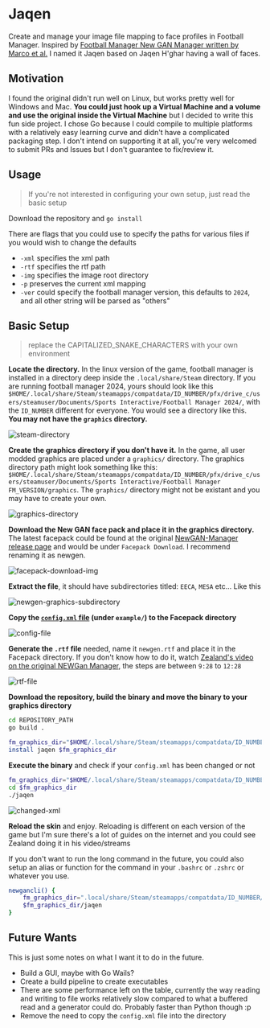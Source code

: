 # Jaqen

Create and manage your image file mapping to face profiles in Football Manager. Inspired by [Football Manager New GAN Manager written by Marco et al.](https://github.com/Maradonna90/NewGAN-Manager) I named it Jaqen based on Jaqen H'ghar having a wall of faces.

## Motivation

I found the original didn't run well on Linux, but works pretty well for Windows and Mac. **You could just hook up a Virtual Machine and a volume and use the original inside the Virtual Machine** but I decided to write this fun side project. I chose Go because I could compile to multiple platforms with a relatively easy learning curve and didn't have a complicated packaging step. I don't intend on supporting it at all, you're very welcomed to submit PRs and Issues but I don't guarantee to fix/review it.

## Usage

> If you're not interested in configuring your own setup, just read the basic setup

Download the repository and `go install`

There are flags that you could use to specify the paths for various files if you would wish to change the defaults

- `-xml` specifies the xml path
- `-rtf` specifies the rtf path
- `-img` specifies the image root directory
- `-p` preserves the current xml mapping
- `-ver` could specify the football manager version, this defaults to `2024`, and all other string will be parsed as "others"

## Basic Setup

> replace the CAPITALIZED_SNAKE_CHARACTERS with your own environment

**Locate the directory.** In the linux version of the game, football manager is installed in a directory deep inside the `.local/share/Steam` directory. If you are running football manager 2024, yours should look like this `$HOME/.local/share/Steam/steamapps/compatdata/ID_NUMBER/pfx/drive_c/users/steamuser/Documents/Sports Interactive/Football Manager 2024/`, with the `ID_NUMBER` different for everyone. You would see a directory like this. **You may not have the `graphics` directory.**

![steam-directory](/docs/img/steam-directory.png)

**Create the graphics directory if you don't have it.** In the game, all user modded graphics are placed under a `graphics/` directory. The graphics directory path might look something like this: `$HOME/.local/share/Steam/steamapps/compatdata/ID_NUMBER/pfx/drive_c/users/steamuser/Documents/Sports Interactive/Football Manager FM_VERSION/graphics`. The `graphics/` directory might not be existant and you may have to create your own.

![graphics-directory](/docs/img/graphics-directory.png)

**Download the New GAN face pack and place it in the graphics directory.** The latest facepack could be found at the original [NewGAN-Manager release page](https://github.com/Maradonna90/NewGAN-Manager/releases) and would be under `Facepack Download`. I recommend renaming it as newgen.

![facepack-download-img](docs/img/facepack-download.png)

**Extract the file**, it should have subdirectories titled: `EECA`, `MESA` etc... Like this

![newgen-graphics-subdirectory](/docs/img/newgens-subdirectories.png)

**Copy the [`config.xml` file](/example/config.xml) (under `example/`) to the Facepack directory**

![config-file](/docs/img/config-xml.png)

**Generate the `.rtf` file** needed, name it `newgen.rtf` and place it in the Facepack directory. If you don't know how to do it, watch [Zealand's video on the original NEWGan Manager](https://www.youtube.com/watch?v=pmdIkhfmY6w), the steps are between `9:28` to `12:28`

![rtf-file](/docs/img/newgen-rtf.png)

**Download the repository, build the binary and move the binary to your graphics directory**

```bash
cd REPOSITORY_PATH
go build .

fm_graphics_dir="$HOME/.local/share/Steam/steamapps/compatdata/ID_NUMBER/pfx/drive_c/users/steamuser/Documents/Sports Interactive/Football Manager FM_VERSION/graphics/newgen"
install jaqen $fm_graphics_dir
```

**Execute the binary** and check if your `config.xml` has been changed or not

```bash
fm_graphics_dir="$HOME/.local/share/Steam/steamapps/compatdata/ID_NUMBER/pfx/drive_c/users/steamuser/Documents/Sports Interactive/Football Manager FM_VERSION/graphics/newgen"
cd $fm_graphics_dir
./jaqen
```

![changed-xml](/docs/img/changed-xml.png)

**Reload the skin** and enjoy. Reloading is different on each version of the game but I'm sure there's a lot of guides on the internet and you could see Zealand doing it in his video/streams

If you don't want to run the long command in the future, you could also setup an alias or function for the command in your `.bashrc` or `.zshrc` or whatever you use.

```bash
newgancli() {
    fm_graphics_dir=".local/share/Steam/steamapps/compatdata/ID_NUMBER/pfx/drive_c/users/steamuser/Documents/Sports Interactive/Football Manager FM_VERSION/graphics/"
    $fm_graphics_dir/jaqen
}
```

## Future Wants

This is just some notes on what I want it to do in the future.

- Build a GUI, maybe with Go Wails?
- Create a build pipeline to create executables
- There are some performance left on the table, currently the way reading and writing to file works relatively slow compared to what a buffered read and a generator could do. Probably faster than Python though :p
- Remove the need to copy the `config.xml` file into the directory
